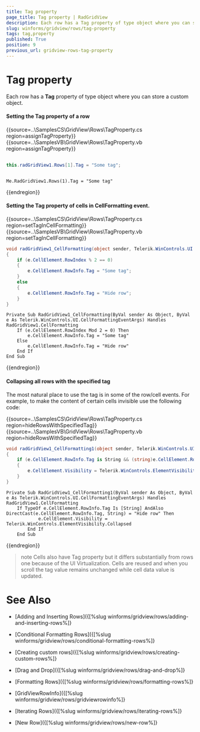 ```yaml
---
title: Tag property
page_title: Tag property | RadGridView
description: Each row has a Tag property of type object where you can store a custom object.
slug: winforms/gridview/rows/tag-property
tags: tag,property
published: True
position: 9
previous_url: gridview-rows-tag-property
---
```


# Tag property

Each row has a __Tag__ property of type object where you can store a custom object.

#### Setting the Tag property of a row 

{{source=..\SamplesCS\GridView\Rows\TagProperty.cs region=assignTagProperty}} 
{{source=..\SamplesVB\GridView\Rows\TagProperty.vb region=assignTagProperty}} 

````C#
 
this.radGridView1.Rows[1].Tag = "Some tag";

````
````VB.NET
 
Me.RadGridView1.Rows(1).Tag = "Some tag"

````

{{endregion}}

#### Setting the Tag property of cells in CellFormatting event.

{{source=..\SamplesCS\GridView\Rows\TagProperty.cs region=setTagInCellFormatting}} 
{{source=..\SamplesVB\GridView\Rows\TagProperty.vb region=setTagInCellFormatting}} 

````C#
void radGridView1_CellFormatting(object sender, Telerik.WinControls.UI.CellFormattingEventArgs e)
{
    if (e.CellElement.RowIndex % 2 == 0)
    {
        e.CellElement.RowInfo.Tag = "Some tag";
    }
    else
    {
        e.CellElement.RowInfo.Tag = "Hide row";
    }
}

````
````VB.NET
Private Sub RadGridView1_CellFormatting(ByVal sender As Object, ByVal e As Telerik.WinControls.UI.CellFormattingEventArgs) Handles RadGridView1.CellFormatting
    If (e.CellElement.RowIndex Mod 2 = 0) Then
        e.CellElement.RowInfo.Tag = "Some tag"
    Else
        e.CellElement.RowInfo.Tag = "Hide row"
    End If
End Sub

````

{{endregion}} 

#### Collapsing all rows with the specified tag 

The most natural place to use the tag is in some of the row/cell events. For example, to make the content of certain cells invisible use the following code:

{{source=..\SamplesCS\GridView\Rows\TagProperty.cs region=hideRowsWithSpecifiedTag}} 
{{source=..\SamplesVB\GridView\Rows\TagProperty.vb region=hideRowsWithSpecifiedTag}} 

````C#
void radGridView1_CellFormatting1(object sender, Telerik.WinControls.UI.CellFormattingEventArgs e)
{
    if (e.CellElement.RowInfo.Tag is String && (string)e.CellElement.RowInfo.Tag == "Hide row")
    {
        e.CellElement.Visibility = Telerik.WinControls.ElementVisibility.Collapsed;
    }
}

````
````VB.NET
Private Sub RadGridView1_CellFormatting1(ByVal sender As Object, ByVal e As Telerik.WinControls.UI.CellFormattingEventArgs) Handles RadGridView1.CellFormatting
    If TypeOf e.CellElement.RowInfo.Tag Is [String] AndAlso DirectCast(e.CellElement.RowInfo.Tag, String) = "Hide row" Then
            e.CellElement.Visibility = Telerik.WinControls.ElementVisibility.Collapsed
        End If
    End Sub

````

{{endregion}}

>note Cells also have Tag property but it differs substantially from rows one because of the UI Virtualization. Cells are reused and when you scroll the tag value remains unchanged while cell data value is updated.
>

# See Also
* [Adding and Inserting Rows]({[%slug winforms/gridview/rows/adding-and-inserting-rows%]}

* [Conditional Formatting Rows]({[%slug winforms/gridview/rows/conditional-formatting-rows%]}

* [Creating custom rows]({[%slug winforms/gridview/rows/creating-custom-rows%]}

* [Drag and Drop]({[%slug winforms/gridview/rows/drag-and-drop%]}

* [Formatting Rows]({[%slug winforms/gridview/rows/formatting-rows%]}

* [GridViewRowInfo]({[%slug winforms/gridview/rows/gridviewrowinfo%]}

* [Iterating Rows]({[%slug winforms/gridview/rows/iterating-rows%]}

* [New Row]({[%slug winforms/gridview/rows/new-row%]}

